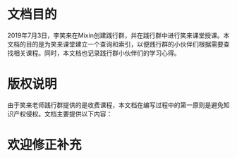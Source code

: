 # 文档目的
2019年7月3日，李笑来在Mixin创建践行群，并在践行群中进行笑来课堂授课。本文档的目的是为笑来课堂建立一个查询和索引，以便践行群的小伙伴们根据需要查找相关课程。同时，本文档也记录践行群小伙伴们的学习心得。

# 版权说明
由于笑来老师践行群提供的是收费课程，本文档在编写过程中的第一原则是避免知识产权侵权。文档主要提供以下内容：


# 欢迎修正补充

